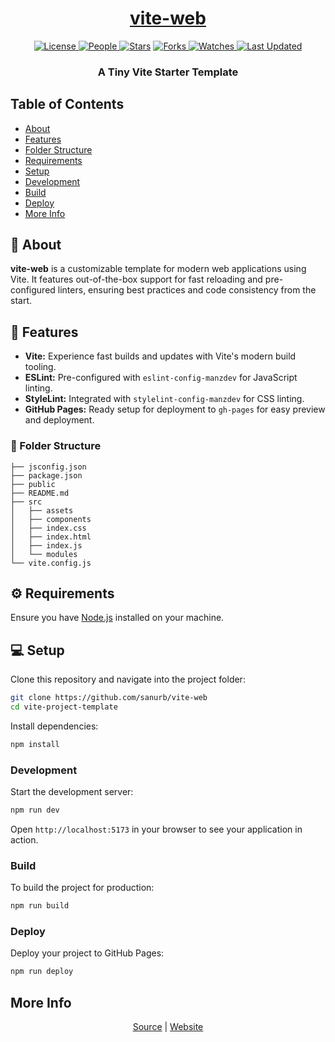 <div align = "center">

<h1><a href="https://sanurb.github.io/vite-web">vite-web</a></h1>

<a href="https://github.com/sanurb/vite-web/blob/main/LICENSE">
<img alt="License" src="https://img.shields.io/github/license/sanurb/vite-web?style=flat&color=eee&label="> </a>

<a href="https://github.com/sanurb/vite-web/graphs/contributors">
<img alt="People" src="https://img.shields.io/github/contributors/sanurb/vite-web?style=flat&color=ffaaf2&label=People"> </a>

<a href="https://github.com/sanurb/vite-web/stargazers">
<img alt="Stars" src="https://img.shields.io/github/stars/sanurb/vite-web?style=flat&color=98c379&label=Stars"></a>

<a href="https://github.com/sanurb/vite-web/network/members">
<img alt="Forks" src="https://img.shields.io/github/forks/sanurb/vite-web?style=flat&color=66a8e0&label=Forks"> </a>

<a href="https://github.com/sanurb/vite-web/watchers">
<img alt="Watches" src="https://img.shields.io/github/watchers/sanurb/vite-web?style=flat&color=f5d08b&label=Watches"> </a>

<a href="https://github.com/sanurb/vite-web/pulse">
<img alt="Last Updated" src="https://img.shields.io/github/last-commit/sanurb/vite-web?style=flat&color=e06c75&label="> </a>

<h3>A Tiny Vite Starter Template</h3>

</div>

## Table of Contents

- [About](#about)
- [Features](#features)
- [Folder Structure](#folder-structure)
- [Requirements](#requirements)
- [Setup](#setup)
- [Development](#development)
- [Build](#build)
- [Deploy](#deploy)
- [More Info](#more-info)

## 📖 About

**vite-web** is a customizable template for modern web applications using Vite. It features out-of-the-box support for fast reloading and pre-configured linters, ensuring best practices and code consistency from the start.

## 🚀 Features

- **Vite:** Experience fast builds and updates with Vite's modern build tooling.
- **ESLint:** Pre-configured with `eslint-config-manzdev` for JavaScript linting.
- **StyleLint:** Integrated with `stylelint-config-manzdev` for CSS linting.
- **GitHub Pages:** Ready setup for deployment to `gh-pages` for easy preview and deployment.

### 📂 Folder Structure

```plaintext
├── jsconfig.json
├── package.json
├── public
├── README.md
├── src
│   ├── assets
│   ├── components
│   ├── index.css
│   ├── index.html
│   ├── index.js
│   └── modules
└── vite.config.js
```

## ⚙️ Requirements

Ensure you have [Node.js](https://nodejs.org/) installed on your machine.

## 💻 Setup

Clone this repository and navigate into the project folder:

```bash
git clone https://github.com/sanurb/vite-web
cd vite-project-template
```

Install dependencies:

```bash
npm install
```

### Development

Start the development server:

```bash
npm run dev
```

Open `http://localhost:5173` in your browser to see your application in action.

### Build

To build the project for production:

```bash
npm run build
```

### Deploy

Deploy your project to GitHub Pages:

```bash
npm run deploy
```

## More Info

<div align="center">

<a href="https://github.com/sanurb/vite-web">Source</a> | <a href="https://sanurb.github.io/vite-web">Website</a>

</div>
